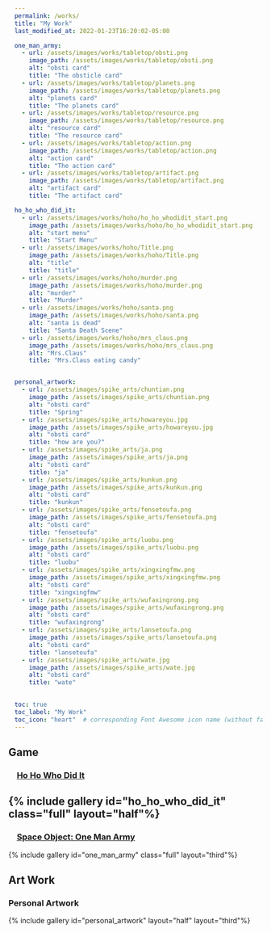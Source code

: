 ```yaml
---
permalink: /works/
title: "My Work"
last_modified_at: 2022-01-23T16:20:02-05:00

one_man_army:
  - url: /assets/images/works/tabletop/obsti.png
    image_path: /assets/images/works/tabletop/obsti.png
    alt: "obsti card"
    title: "The obsticle card" 
  - url: /assets/images/works/tabletop/planets.png
    image_path: /assets/images/works/tabletop/planets.png
    alt: "planets card"
    title: "The planets card"
  - url: /assets/images/works/tabletop/resource.png
    image_path: /assets/images/works/tabletop/resource.png
    alt: "resource card"
    title: "The resource card"
  - url: /assets/images/works/tabletop/action.png
    image_path: /assets/images/works/tabletop/action.png
    alt: "action card"
    title: "The action card"
  - url: /assets/images/works/tabletop/artifact.png
    image_path: /assets/images/works/tabletop/artifact.png
    alt: "artifact card"
    title: "The artifact card"

ho_ho_who_did_it:
  - url: /assets/images/works/hoho/ho_ho_whodidit_start.png
    image_path: /assets/images/works/hoho/ho_ho_whodidit_start.png
    alt: "start menu"
    title: "Start Menu" 
  - url: /assets/images/works/hoho/Title.png
    image_path: /assets/images/works/hoho/Title.png
    alt: "title"
    title: "title" 
  - url: /assets/images/works/hoho/murder.png
    image_path: /assets/images/works/hoho/murder.png
    alt: "murder"
    title: "Murder" 
  - url: /assets/images/works/hoho/santa.png
    image_path: /assets/images/works/hoho/santa.png
    alt: "santa is dead"
    title: "Santa Death Scene"
  - url: /assets/images/works/hoho/mrs_claus.png
    image_path: /assets/images/works/hoho/mrs_claus.png
    alt: "Mrs.Claus"
    title: "Mrs.Claus eating candy"  


personal_artwork:
  - url: /assets/images/spike_arts/chuntian.png
    image_path: /assets/images/spike_arts/chuntian.png
    alt: "obsti card"
    title: "Spring" 
  - url: /assets/images/spike_arts/howareyou.jpg
    image_path: /assets/images/spike_arts/howareyou.jpg
    alt: "obsti card"
    title: "how are you?" 
  - url: /assets/images/spike_arts/ja.png
    image_path: /assets/images/spike_arts/ja.png
    alt: "obsti card"
    title: "ja"  
  - url: /assets/images/spike_arts/kunkun.png
    image_path: /assets/images/spike_arts/kunkun.png
    alt: "obsti card"
    title: "kunkun"
  - url: /assets/images/spike_arts/fensetoufa.png
    image_path: /assets/images/spike_arts/fensetoufa.png
    alt: "obsti card"
    title: "fensetoufa"
  - url: /assets/images/spike_arts/luobu.png
    image_path: /assets/images/spike_arts/luobu.png
    alt: "obsti card"
    title: "luobu"
  - url: /assets/images/spike_arts/xingxingfmw.png
    image_path: /assets/images/spike_arts/xingxingfmw.png
    alt: "obsti card"
    title: "xingxingfmw"  
  - url: /assets/images/spike_arts/wufaxingrong.png
    image_path: /assets/images/spike_arts/wufaxingrong.png
    alt: "obsti card"
    title: "wufaxingrong"
  - url: /assets/images/spike_arts/lansetoufa.png
    image_path: /assets/images/spike_arts/lansetoufa.png
    alt: "obsti card"
    title: "lansetoufa"  
  - url: /assets/images/spike_arts/wate.jpg
    image_path: /assets/images/spike_arts/wate.jpg
    alt: "obsti card"
    title: "wate"  
 

toc: true
toc_label: "My Work"
toc_icon: "heart"  # corresponding Font Awesome icon name (without fa prefix)
---
```


 <style>
      figure {
       justify-content: flex-start
      }
      a{
        margin-left: 1em
      }
      .gallery{
        width: 100%
      }
  </style>

## Game
### [Ho Ho Who Did It](https://itch.io/jam/newbies-and-vets-game-jam-2021/rate/1268977)
{% include gallery id="ho_ho_who_did_it" class="full" layout="half"%} 
---
### [Space Object: One Man Army](https://steamcommunity.com/sharedfiles/filedetails/?id=2594728972)
{% include gallery id="one_man_army" class="full" layout="third"%}
## Art Work
### Personal Artwork
{% include gallery id="personal_artwork" layout="half" layout="third"%}
